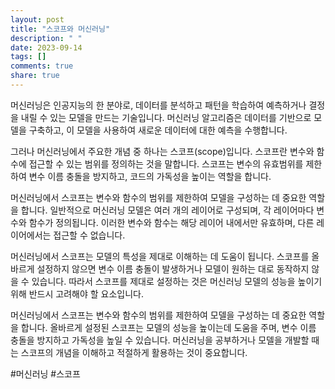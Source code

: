 ```yaml
---
layout: post
title: "스코프와 머신러닝"
description: " "
date: 2023-09-14
tags: []
comments: true
share: true
---
```


머신러닝은 인공지능의 한 분야로, 데이터를 분석하고 패턴을 학습하여 예측하거나 결정을 내릴 수 있는 모델을 만드는 기술입니다. 머신러닝 알고리즘은 데이터를 기반으로 모델을 구축하고, 이 모델을 사용하여 새로운 데이터에 대한 예측을 수행합니다.

그러나 머신러닝에서 주요한 개념 중 하나는 스코프(scope)입니다. 스코프란 변수와 함수에 접근할 수 있는 범위를 정의하는 것을 말합니다. 스코프는 변수의 유효범위를 제한하여 변수 이름 충돌을 방지하고, 코드의 가독성을 높이는 역할을 합니다.

머신러닝에서 스코프는 변수와 함수의 범위를 제한하여 모델을 구성하는 데 중요한 역할을 합니다. 일반적으로 머신러닝 모델은 여러 개의 레이어로 구성되며, 각 레이어마다 변수와 함수가 정의됩니다. 이러한 변수와 함수는 해당 레이어 내에서만 유효하며, 다른 레이어에서는 접근할 수 없습니다.

머신러닝에서 스코프는 모델의 특성을 제대로 이해하는 데 도움이 됩니다. 스코프를 올바르게 설정하지 않으면 변수 이름 충돌이 발생하거나 모델이 원하는 대로 동작하지 않을 수 있습니다. 따라서 스코프를 제대로 설정하는 것은 머신러닝 모델의 성능을 높이기 위해 반드시 고려해야 할 요소입니다.

머신러닝에서 스코프는 변수와 함수의 범위를 제한하여 모델을 구성하는 데 중요한 역할을 합니다. 올바르게 설정된 스코프는 모델의 성능을 높이는데 도움을 주며, 변수 이름 충돌을 방지하고 가독성을 높일 수 있습니다. 머신러닝을 공부하거나 모델을 개발할 때는 스코프의 개념을 이해하고 적절하게 활용하는 것이 중요합니다.

#머신러닝 #스코프